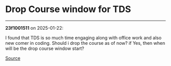 # Drop Course window for TDS


---

**23f1001511** on 2025-01-22:

I found that TDS is so much time engaging along with office work and also new comer in coding.
Should i drop the course as of now?
if Yes, then when will be the drop course window start?

[Source](https://discourse.onlinedegree.iitm.ac.in/t/drop-course-window-for-tds/164737/1)